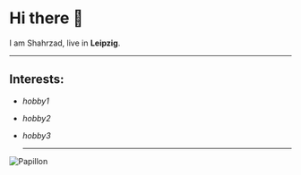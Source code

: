 # Hi there 👋

I am Shahrzad, live in **Leipzig**.

---
## Interests:
* *hobby1*
* *hobby2*
* *hobby3*

   ---

![Papillon](https://fastly.picsum.photos/id/663/200/300.jpg?hmac=OYPBwsRmaygvAiTN0M4ZNNWBZqgbTGuH2aXkJ4FLX_M)

